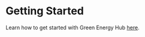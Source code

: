 # Getting Started

Learn how to get started with Green Energy Hub [here](https://github.com/Energinet-DataHub/green-energy-hub/blob/main/docs/getting-started.md).
